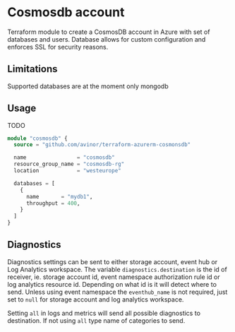 # Cosmosdb account

Terraform module to create a CosmosDB account in Azure with set of databases and users. Database allows for custom configuration and enforces SSL for security reasons.



## Limitations

Supported databases are at the moment only mongodb


## Usage

TODO
```terraform
module "cosmosdb" {
  source = "github.com/avinor/terraform-azurerm-cosmonsdb"

  name                = "cosmosdb"
  resource_group_name = "cosmosdb-rg"
  location            = "westeurope"

  databases = [
    {
      name       = "mydb1",
      throughput = 400,
    }
  ]
}
```

## Diagnostics

Diagnostics settings can be sent to either storage account, event hub or Log Analytics workspace. The variable `diagnostics.destination` is the id of receiver, ie. storage account id, event namespace authorization rule id or log analytics resource id. Depending on what id is it will detect where to send. Unless using event namespace the `eventhub_name` is not required, just set to `null` for storage account and log analytics workspace.

Setting `all` in logs and metrics will send all possible diagnostics to destination. If not using `all` type name of categories to send.
